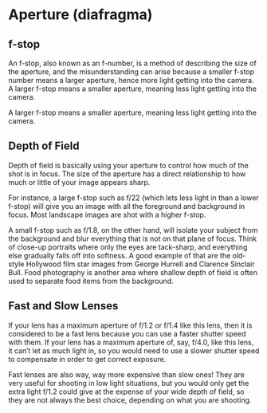 # Aperture (diafragma)

## f-stop
An f-stop, also known as an f-number, is a method of describing the size of the aperture, and the misunderstanding can arise because a smaller f-stop number means a larger aperture, hence more light getting into the camera.
A larger f-stop means a smaller aperture, meaning less light getting into the camera.

A larger f-stop means a smaller aperture, meaning less light getting into the camera.


## Depth of Field

Depth of field is basically using your aperture to control how much of the shot is in focus. The size of the aperture has a direct relationship to how much or little of your image appears sharp.

For instance, a large f-stop such as f/22 (which lets less light in than a lower f-stop) will give you an image with all the foreground and background in focus. Most landscape images are shot with a higher f-stop.

A small f-stop such as f/1.8, on the other hand, will isolate your subject from the background and blur everything that is not on that plane of focus. Think of close-up portraits where only the eyes are tack-sharp, and everything else gradually falls off into softness. A good example of that are the old-style Hollywood film star images from George Hurrell and Clarence Sinclair Bull. Food photography is another area where shallow depth of field is often used to separate food items from the background.

## Fast and Slow Lenses
If your lens has a maximum aperture of f/1.2 or f/1.4 like this lens, then it is considered to be a fast lens because you can use a faster shutter speed with them. If your lens has a maximum aperture of, say, f/4.0, like this lens, it can’t let as much light in, so you would need to use a slower shutter speed to compensate in order to get correct exposure.

Fast lenses are also way, way more expensive than slow ones! They are very useful for shooting in low light situations, but you would only get the extra light f/1.2 could give at the expense of your wide depth of field, so they are not always the best choice, depending on what you are shooting.